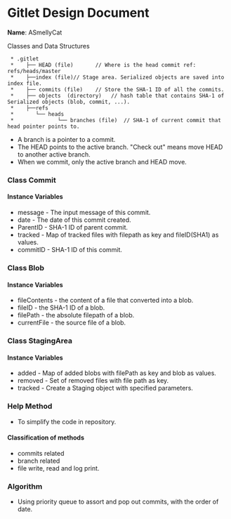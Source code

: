 # Gitlet Design Document

**Name**: ASmellyCat

Classes and Data Structures

     * .gitlet
     *    ├── HEAD (file)       // Where is the head commit ref: refs/heads/master
     *    ├──index (file)// Stage area. Serialized objects are saved into index file.
     *    ├── commits (file)    // Store the SHA-1 ID of all the commits. 
     *    ├── objects  (directory)   // hash table that contains SHA-1 of Serialized objects (blob, commit, ...).
     *    ├──refs
     *       └── heads
     *              └── branches (file)  // SHA-1 of current commit that head pointer points to.


* A branch is a pointer to a commit.
* The HEAD points to the active branch. "Check out" means move HEAD to another active branch.
* When we commit, only the active branch and HEAD move.

### Class Commit
#### Instance Variables
* message - The input message of this commit.
* date - The date of this commit created. 
* ParentID - SHA-1 ID of parent commit.
* tracked - Map of tracked files with filepath as key and fileID(SHA1) as values.
* commitID - SHA-1 ID of this commit.

### Class Blob
#### Instance Variables
* fileContents - the content of a file that converted into a blob.
* fileID - the SHA-1 ID of a blob.
* filePath - the absolute filepath of a blob.
* currentFile - the source file of a blob. 

### Class StagingArea 
#### Instance Variables
* added - Map of added blobs with filePath as key and blob as values.
* removed - Set of removed files with file path as key.
* tracked - Create a Staging object with specified parameters.

### Help Method 
* To simplify the code in repository. 
#### Classification of methods
* commits related 
* branch related 
* file write, read and log print. 


### Algorithm
* Using priority queue to assort and pop out commits, with the order of date.
